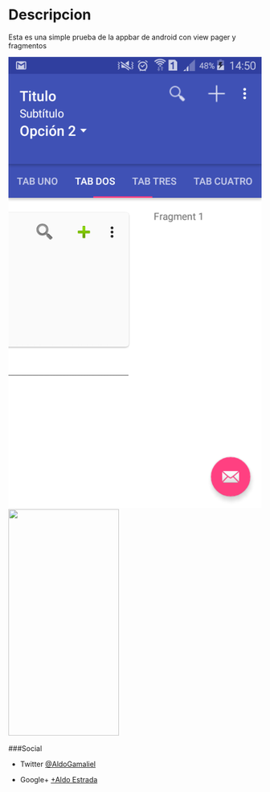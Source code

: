 # Descripcion
Esta es una simple prueba de la appbar de android con view pager y fragmentos

![Sample Screenshots][1]
<img src="images/screenshot/release/img-rl2_2.png" width="220" height="450">


###Social
- Twitter [@AldoGamaliel](https://twitter.com/AldoGamaliel)

- Google+ [+Aldo Estrada](https://plus.google.com/u/0/+AldoEstrada1992)

 [1]: screenshot/release/img-rl2_1.png
